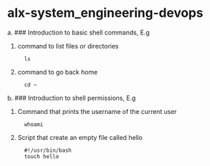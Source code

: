 # alx-system_engineering-devops
a. ### Introduction to basic shell commands, E.g
  1. command to list files or directories
     ```
       ls
     ```
  2. command to go back home

     ```
       cd ~
     ```
b. ### Introduction to shell permissions, E.g

   1. Command that prints the username of the current user
      ```
        whoami
      ```

   2. Script that create an empty file called hello
      ```
        #!/usr/bin/bash
        touch hello
      ```
      

